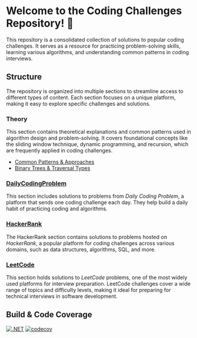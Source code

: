 # Welcome to the Coding Challenges Repository! 🚀

This repository is a consolidated collection of solutions to popular coding challenges. 
It serves as a resource for practicing problem-solving skills, learning various algorithms, 
and understanding common patterns in coding interviews.

## Structure

The repository is organized into multiple sections to streamline access to different types of content. 
Each section focuses on a unique platform, making it easy to explore specific challenges and solutions.

### Theory

This section contains theoretical explanations and common patterns used in algorithm design and problem-solving. 
It covers foundational concepts like the sliding window technique, dynamic programming, and recursion, 
which are frequently applied in coding challenges.

 - [Common Patterns & Approaches](./Theory/CommonPatterns&Approaches.md)
 - [Binary Trees & Traversal Types](./Theory/BinaryTrees.md)

### [DailyCodingProblem](./DailyCodingProblem/README.md)

This section includes solutions to problems from *Daily Coding Problem*, 
a platform that sends one coding challenge each day. 
They help build a daily habit of practicing coding and algorithms.

### [HackerRank](./HackerRank/README.md)

The HackerRank section contains solutions to problems hosted on *HackerRank*, 
a popular platform for coding challenges across various domains, 
such as data structures, algorithms, SQL, and more. 

### [LeetCode](./LeetCode/README.md)

This section holds solutions to *LeetCode* problems, 
one of the most widely used platforms for interview preparation. 
LeetCode challenges cover a wide range of topics and difficulty levels, 
making it ideal for preparing for technical interviews in software development.

## Build & Code Coverage

[![.NET](https://github.com/eminencegrs/coding-challenges/actions/workflows/dotnet.yml/badge.svg)](https://github.com/eminencegrs/coding-challenges/actions/workflows/dotnet.yml)
[![codecov](https://codecov.io/gh/eminencegrs/coding-challenges/graph/badge.svg?token=UE997CV8PZ)](https://codecov.io/gh/eminencegrs/coding-challenges)
